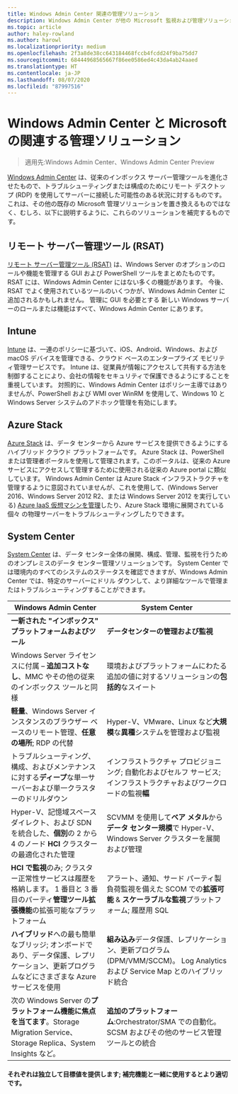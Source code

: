 ```yaml
---
title: Windows Admin Center 関連の管理ソリューション
description: Windows Admin Center が他の Microsoft 監視および管理ソリューション/製品 (Project Honolulu) とどのように比肩し補完するか
ms.topic: article
author: haley-rowland
ms.author: harowl
ms.localizationpriority: medium
ms.openlocfilehash: 2f3a8de38cc643184468fccb4fcdd24f9ba75dd7
ms.sourcegitcommit: 68444968565667f86ee0586ed4c43da4ab24aaed
ms.translationtype: HT
ms.contentlocale: ja-JP
ms.lasthandoff: 08/07/2020
ms.locfileid: "87997516"
---
```

# <a name="windows-admin-center-and-related-management-solutions-from-microsoft"></a>Windows Admin Center と Microsoft の関連する管理ソリューション

>適用先:Windows Admin Center、Windows Admin Center Preview

[Windows Admin Center](../overview.md) は、従来のインボックス サーバー管理ツールを進化させたもので、トラブルシューティングまたは構成のためにリモート デスクトップ (RDP) を使用してサーバーに接続した可能性のある状況に対するものです。 これは、その他の既存の Microsoft 管理ソリューションを置き換えるものではなく、むしろ、以下に説明するように、これらのソリューションを補完するものです。

## <a name="remote-server-administration-tools-rsat"></a>リモート サーバー管理ツール (RSAT)

[リモート サーバー管理ツール (RSAT)](../../../remote/remote-server-administration-tools.md) は、Windows Server のオプションのロールや機能を管理する GUI および PowerShell ツールをまとめたものです。 RSAT には、Windows Admin Center にはない多くの機能があります。 今後、RSAT でよく使用されているツールのいくつかが、Windows Admin Center に追加されるかもしれません。 管理に GUI を必要とする 新しい Windows サーバーのロールまたは機能はすべて、Windows Admin Center にあります。

## <a name="intune"></a>Intune

[Intune](https://www.microsoft.com/cloud-platform/microsoft-intune) は、一連のポリシーに基づいて、iOS、Android、Windows、および macOS デバイスを管理できる、クラウド ベースのエンタープライズ モビリティ管理サービスです。 Intune は、従業員が情報にアクセスして共有する方法を制御することにより、会社の情報をセキュリティで保護できるようにすることを重視しています。 対照的に、Windows Admin Center はポリシー主導ではありませんが、PowerShell および WMI over WinRM を使用して、Windows 10 と Windows Server システムのアドホック管理を有効にします。

## <a name="azure-stack"></a>Azure Stack

[Azure Stack](https://azure.microsoft.com/overview/azure-stack/) は、データ センターから Azure サービスを提供できるようにするハイブリッド クラウド プラットフォームです。 Azure Stack は、PowerShell または管理者ポータルを使用して管理されます。このポータルは、従来の Azure サービスにアクセスして管理するために使用される従来の Azure portal に類似しています。 Windows Admin Center は Azure Stack インフラストラクチャを管理するように意図されていませんが、これを使用して、(Windows Server 2016、Windows Server 2012 R2、または Windows Server 2012 を実行している) [Azure IaaS 仮想マシンを管理](../azure/manage-azure-vms.md)したり、Azure Stack 環境に展開されている個々 の物理サーバーをトラブルシューティングしたりできます。

## <a name="system-center"></a>System Center

[System Center](https://www.microsoft.com/cloud-platform/system-center) は、データ センター全体の展開、構成、管理、監視を行うためのオンプレミスのデータ センター管理ソリューションです。 System Center では環境内のすべてのシステムのステータスを確認できますが、Windows Admin Center では、特定のサーバーにドリル ダウンして、より詳細なツールで管理またはトラブルシューティングすることができます。

| Windows Admin Center                 | System Center                      |
|--------------------------------------|------------------------------------|
| **一新された "インボックス" プラットフォームおよびツール** | **データセンターの管理および監視** |
| Windows Server ライセンスに付属 – **追加コストなし**、MMC やその他の従来のインボックス ツールと同様 | 環境およびプラットフォームにわたる追加の値に対するソリューションの**包括的**なスイート |
| **軽量**、Windows Server インスタンスのブラウザー ベースのリモート管理、**任意の場所**; RDP の代替 | Hyper-V、VMware、Linux など**大規模**な**異種**システムを管理および監視 |
|トラブルシューティング、構成、およびメンテナンスに対する**ディープ**な単一サーバーおよび単一クラスターのドリルダウン|インフラストラクチャ プロビジョニング; 自動化およびセルフ サービス; インフラストラクチャおよびワークロードの監視**幅**|
|Hyper-V、記憶域スペース ダイレクト、および SDN を統合した、**個別**の 2 から 4 のノード **HCI** クラスターの最適化された管理|SCVMM を使用して**ベア メタル**から**データ センター規模**で Hyper-V、Windows Server クラスターを展開および管理|
|**HCI で監視**のみ; クラスター正常性サービスは履歴を格納します。 1 番目と 3 番目のパーティ**管理ツール拡張機能**の拡張可能なプラットフォーム|アラート、通知、サード パーティ製負荷監視を備えた SCOM での**拡張可能** & **スケーラブルな監視**プラットフォーム; 履歴用 SQL|
|**ハイブリッド**への最も簡単なブリッジ; オンボードであり、データ保護、レプリケーション、更新プログラムなどにさまざまな Azure サービスを使用|**組み込み**データ保護、レプリケーション、更新プログラム (DPM/VMM/SCCM)。 Log Analytics および Service Map とのハイブリッド統合|
|次の Windows Server の**プラットフォーム機能に焦点を当てます**。Storage Migration Service、Storage Replica、System Insights など。|**追加のプラットフォーム**:Orchestrator/SMA での自動化。SCSM およびその他のサービス管理ツールとの統合|

#### <a name="each-delivers-targeted-value-independently-better-together-with-complementary-capabilities"></a>それぞれは独立して目標値を提供します; 補完機能と**一緒に使用するとより適切**です。